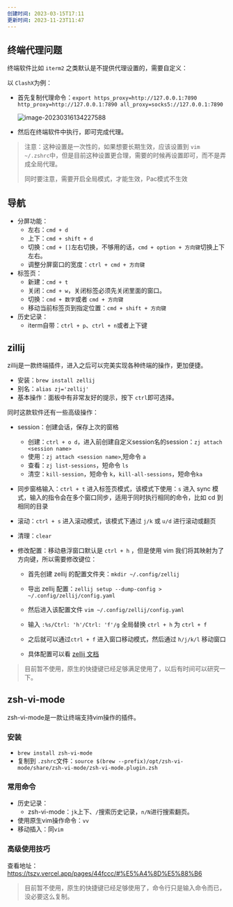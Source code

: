 ```yaml
---
创建时间: 2023-03-15T17:11
更新时间: 2023-11-23T11:47
---
```

## 终端代理问题

终端软件比如 `iterm2` 之类默认是不提供代理设置的，需要自定义：

以 `ClashX`为例：

- 首先复制代理命令：`export https_proxy=http://127.0.0.1:7890 http_proxy=http://127.0.0.1:7890 all_proxy=socks5://127.0.0.1:7890`

  ![image-20230316134227588](image-20230316134227588.png)

- 然后在终端软件中执行，即可完成代理。

> 注意：这种设置是一次性的，如果想要长期生效，应该设置到 `vim ~/.zshrc`中，但是目前这种设置更合理，需要的时候再设置即可，而不是弄成全局代理。
>
> 同时要注意，需要开启全局模式，才能生效，Pac模式不生效

## 导航

- 分屏功能：
  - 左右：`cmd + d`
  - 上下：`cmd + shift + d`
  - 切换：`cmd + []`左右切换，不够用的话，`cmd + option + 方向键`切换上下左右。
  - 调整分屏窗口的宽度：`ctrl + cmd + 方向键`
- 标签页：
  - 新建：`cmd + t`
  - 关闭：`cmd + w`，关闭标签必须先关闭里面的窗口。
  - 切换：`cmd + 数字`或者 `cmd + 方向键`
  - 移动当前标签页到指定位置：`cmd + shift + 方向键`
- 历史记录：
  - iterm自带：`ctrl + p`、`ctrl + n`或者上下键
  

## zillij

zillij是一款终端插件，进入之后可以完美实现各种终端的操作，更加便捷。

- 安装：`brew install zellij`
- 别名：`alias zj='zellij'`
- 基本操作：面板中有非常友好的提示，按下 `ctrl`即可选择。

同时这款软件还有一些高级操作：

- session：创建会话，保存上次的窗格
  - 创建：`ctrl + o d`，进入前创建自定义session名的session：`zj attach <session name>`
  - 使用：`zj attach <session name>`,短命令 `a`
  - 查看：`zj list-sessions`，短命令 `ls`
  - 清空：`kill-session`，短命令 `k`，`kill-all-sessions`，短命令`ka`
- 同步窗格输入：`ctrl + t` 进入标签页模式，该模式下使用：`s` 进入 sync 模式，输入的指令会在多个窗口同步，适用于同时执行相同的命令，比如 cd 到相同的目录

- 滚动：`ctrl + s` 进入滚动模式，该模式下通过 `j/k` 或 `u/d` 进行滚动或翻页

- 清理：`clear`

- 修改配置：移动悬浮窗口默认是 `ctrl + h` ，但是使用 vim 我们将其映射为了方向键，所以需要修改键位：
  - 首先创建 zellij 的配置文件夹：`mkdir ~/.config/zellij`
  
  - 导出 zellij 配置：`zellij setup --dump-config > ~/.config/zellij/config.yaml`
  
  - 然后进入该配置文件 `vim ~/.config/zellij/config.yaml`
  
  - 输入 `:%s/Ctrl: 'h'/Ctrl: 'f'/g` 全局替换 `ctrl + h` 为 `ctrl + f`
  
  - 之后就可以通过`ctrl + f` 进入窗口移动模式，然后通过 `h/j/k/l` 移动窗口
  
  - 具体配置可以看 [zellij 文档](https://tszv.vercel.app/07.键盘侠/4.iTerm/zellij.dev/documentation/keybindings-keys.html)

> 目前暂不使用，原生的快捷键已经足够满足使用了，以后有时间可以研究一下。

## zsh-vi-mode

zsh-vi-mode是一款让终端支持vim操作的插件。

### 安装

- `brew install zsh-vi-mode`
- 复制到 `.zshrc`文件：`source $(brew --prefix)/opt/zsh-vi-mode/share/zsh-vi-mode/zsh-vi-mode.plugin.zsh`

### 常用命令

- 历史记录：
  - zsh-vi-mode：`jk`上下、`/`搜索历史记录，`n/N`进行搜索翻页。
- 使用原生vim操作命令：`vv`
- 移动插入：同`vim`

### 高级使用技巧

查看地址：https://tszv.vercel.app/pages/44fccc/#%E5%A4%8D%E5%88%B6

> 目前暂不使用，原生的快捷键已经足够使用了，命令行只是输入命令而已，没必要这么复制。
